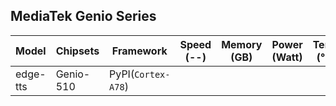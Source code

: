 ## MediaTek Genio Series
  
  | Model            |  Chipsets  |    Framework              |    Speed (--)   |   Memory (GB) |  Power (Watt) |     Temp (°C)    |
  |------------------|------------|---------------------------|------------------|--------------|---------------|------------------|
  | edge-tts         |  Genio-510 | PyPI(`Cortex-A78`)   |                  |              |               |                  |
